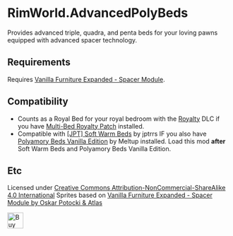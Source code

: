 # RimWorld.AdvancedPolyBeds
Provides advanced triple, quadra, and penta beds for your loving pawns equipped with advanced spacer technology. 

## Requirements

Requires [Vanilla Furniture Expanded - Spacer Module](https://steamcommunity.com/sharedfiles/filedetails/?id=2028381079).

## Compatibility

- Counts as a Royal Bed for your royal bedroom with the [Royalty](https://store.steampowered.com/app/1149640/RimWorld__Royalty/) DLC if you have [Multi-Bed Royalty Patch](https://steamcommunity.com/sharedfiles/filedetails/?id=2066116134) installed.
- Compatible with [[JPT] Soft Warm Beds](https://steamcommunity.com/sharedfiles/filedetails/?id=1713295858) by jptrrs IF you also have [Polyamory Beds Vanilla Edition](https://steamcommunity.com/sharedfiles/filedetails/?id=2008138191) by Meltup installed. Load this mod __after__ Soft Warm Beds and Polyamory Beds Vanilla Edition.

## Etc

Licensed under [Creative Commons Attribution-NonCommercial-ShareAlike 4.0 International](https://creativecommons.org/licenses/by-nc-sa/4.0/)
Sprites based on [Vanilla Furniture Expanded - Spacer Module by Oskar Potocki & Atlas](https://steamcommunity.com/sharedfiles/filedetails/?id=2028381079)

<a href='https://ko-fi.com/R6R4PNKW' target='_blank'><img height='36' style='border:0px;height:36px;' src='https://cdn.ko-fi.com/cdn/kofi3.png?v=2' border='0' alt='Buy Me a Coffee at ko-fi.com' /></a>
